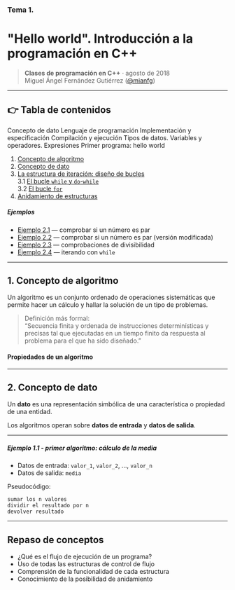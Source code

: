### Tema 1.  
# "Hello world". Introducción a la programación en C++

> **Clases de programación en C++** · agosto de 2018  
> Miguel Ángel Fernández Gutiérrez ([@mianfg](https://mianfg.bloomgogo.com))

- - -

## 👉 Tabla de contenidos


Concepto de dato
Lenguaje de programación
Implementación y especificación
Compilación y ejecución
Tipos de datos. Variables y operadores. Expresiones
Primer programa: hello world

1. [Concepto de algoritmo](#1-estructuras-de-control-de-flujo)
2. [Concepto de dato](#2-la-estructura-de-selección)  
3. [La estructura de iteración: diseño de bucles](#3-la-estructura-de-iteración-diseño-de-bucles)  
    3.1 [El bucle `while` y `do`-`while`](#31--el-bucle-while-y-do-while)  
    3.2 [El bucle `for`](#32--el-bucle-for)  
4. [Anidamiento de estructuras](#4-anidamiento-de-estructuras)

##### Ejemplos

* [Ejemplo 2.1](#ejemplo-21--comprobar-si-un-número-es-par) — comprobar si un número es par
* [Ejemplo 2.2](#ejemplo-22--comprobar-si-un-número-es-par-versión-modificada) — comprobar si un número es par (versión modificada)
* [Ejemplo 2.3](#ejemplo-23--comprobaciones-de-divisibilidad) — comprobaciones de divisibilidad
* [Ejemplo 2.4](#ejemplo-24--iterando-con-while) — iterando con `while`

- - -

## 1. Concepto de algoritmo

Un algoritmo es un conjunto ordenado de operaciones sistemáticas que permite hacer un cálculo y hallar la solución de un tipo de problemas.

> Definición más formal:  
> “Secuencia finita y ordenada de instrucciones determinísticas y precisas tal que ejecutadas en un tiempo finito da respuesta al problema para el que ha sido diseñado.”

#### Propiedades de un algoritmo

- - -

## 2. Concepto de dato

Un **dato** es una representación simbólica de una característica o propiedad de una entidad.

Los algoritmos operan sobre **datos de entrada** y **datos de salida**.

- - -

##### Ejemplo 1.1 - primer algoritmo: cálculo de la media

- Datos de entrada: `valor_1`, `valor_2`, ..., `valor_n`
- Datos de salida: `media`

Pseudocódigo:

~~~
sumar los n valores
dividir el resultado por n
devolver resultado
~~~


- - -

## Repaso de conceptos

- ¿Qué es el flujo de ejecución de un programa?
- Uso de todas las estructuras de control de flujo
- Comprensión de la funcionalidad de cada estructura
- Conocimiento de la posibilidad de anidamiento

